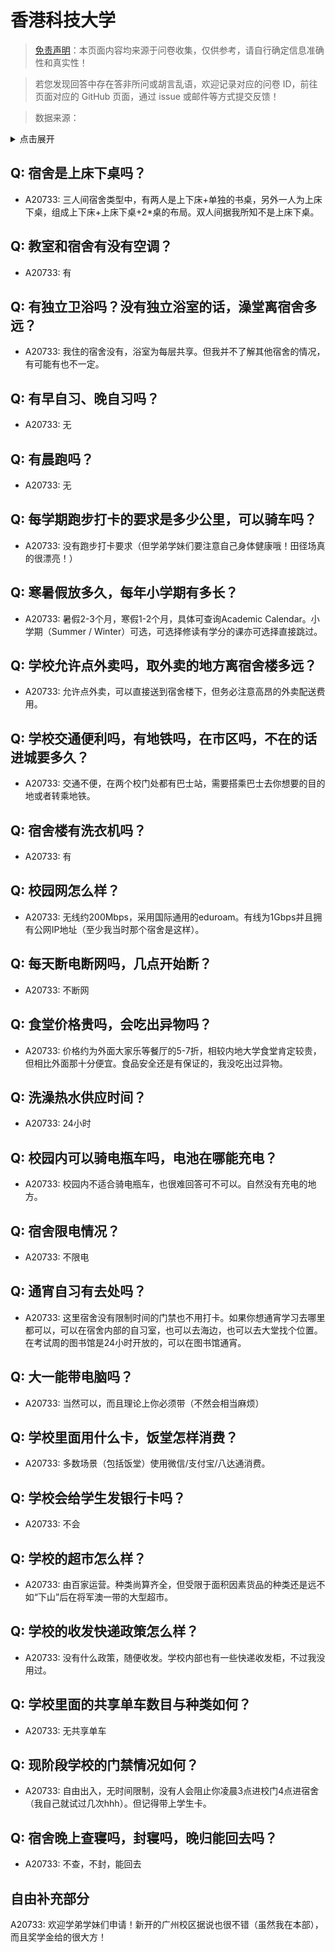 # 香港科技大学

> [免责声明](https://colleges.chat/#_3)：本页面内容均来源于问卷收集，仅供参考，请自行确定信息准确性和真实性！

> 若您发现回答中存在答非所问或胡言乱语，欢迎记录对应的问卷 ID，前往页面对应的 GitHub 页面，通过 issue 或邮件等方式提交反馈！

> 数据来源：

<details><summary>点击展开</summary>
<ul>
<li>A20733: 匿名 (2023 年 07 月)</li>
</ul>
</details>

## Q: 宿舍是上床下桌吗？

- A20733: 三人间宿舍类型中，有两人是上下床+单独的书桌，另外一人为上床下桌，组成上下床+上床下桌+2\*桌的布局。双人间据我所知不是上床下桌。

## Q: 教室和宿舍有没有空调？

- A20733: 有

## Q: 有独立卫浴吗？没有独立浴室的话，澡堂离宿舍多远？

- A20733: 我住的宿舍没有，浴室为每层共享。但我并不了解其他宿舍的情况，有可能有也不一定。

## Q: 有早自习、晚自习吗？

- A20733: 无

## Q: 有晨跑吗？

- A20733: 无

## Q: 每学期跑步打卡的要求是多少公里，可以骑车吗？

- A20733: 没有跑步打卡要求（但学弟学妹们要注意自己身体健康哦！田径场真的很漂亮！）

## Q: 寒暑假放多久，每年小学期有多长？

- A20733: 暑假2-3个月，寒假1-2个月，具体可查询Academic Calendar。小学期（Summer / Winter）可选，可选择修读有学分的课亦可选择直接跳过。

## Q: 学校允许点外卖吗，取外卖的地方离宿舍楼多远？

- A20733: 允许点外卖，可以直接送到宿舍楼下，但务必注意高昂的外卖配送费用。

## Q: 学校交通便利吗，有地铁吗，在市区吗，不在的话进城要多久？

- A20733: 交通不便，在两个校门处都有巴士站，需要搭乘巴士去你想要的目的地或者转乘地铁。

## Q: 宿舍楼有洗衣机吗？

- A20733: 有

## Q: 校园网怎么样？

- A20733: 无线约200Mbps，采用国际通用的eduroam。有线为1Gbps并且拥有公网IP地址（至少我当时那个宿舍是这样）。

## Q: 每天断电断网吗，几点开始断？

- A20733: 不断网

## Q: 食堂价格贵吗，会吃出异物吗？

- A20733: 价格约为外面大家乐等餐厅的5-7折，相较内地大学食堂肯定较贵，但相比外面那十分便宜。食品安全还是有保证的，我没吃出过异物。

## Q: 洗澡热水供应时间？

- A20733: 24小时

## Q: 校园内可以骑电瓶车吗，电池在哪能充电？

- A20733: 校园内不适合骑电瓶车，也很难回答可不可以。自然没有充电的地方。

## Q: 宿舍限电情况？

- A20733: 不限电

## Q: 通宵自习有去处吗？

- A20733: 这里宿舍没有限制时间的门禁也不用打卡。如果你想通宵学习去哪里都可以，可以在宿舍内部的自习室，也可以去海边，也可以去大堂找个位置。在考试周的图书馆是24小时开放的，可以在图书馆通宵。

## Q: 大一能带电脑吗？

- A20733: 当然可以，而且理论上你必须带（不然会相当麻烦）

## Q: 学校里面用什么卡，饭堂怎样消费？

- A20733: 多数场景（包括饭堂）使用微信/支付宝/八达通消费。

## Q: 学校会给学生发银行卡吗？

- A20733: 不会

## Q: 学校的超市怎么样？

- A20733: 由百家运营。种类尚算齐全，但受限于面积因素货品的种类还是远不如“下山”后在将军澳一带的大型超市。

## Q: 学校的收发快递政策怎么样？

- A20733: 没有什么政策，随便收发。学校内部也有一些快递收发柜，不过我没用过。

## Q: 学校里面的共享单车数目与种类如何？

- A20733: 无共享单车

## Q: 现阶段学校的门禁情况如何？

- A20733: 自由出入，无时间限制，没有人会阻止你凌晨3点进校门4点进宿舍（我自己就试过几次hhh）。但记得带上学生卡。

## Q: 宿舍晚上查寝吗，封寝吗，晚归能回去吗？

- A20733: 不查，不封，能回去

## 自由补充部分

A20733: 欢迎学弟学妹们申请！新开的广州校区据说也很不错（虽然我在本部），而且奖学金给的很大方！